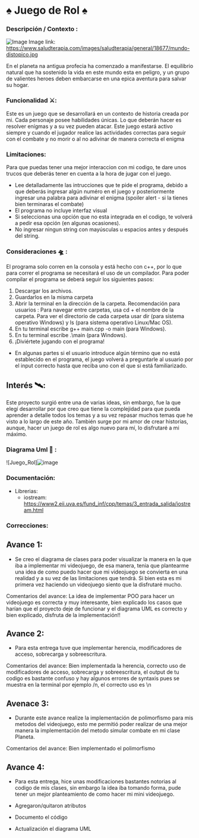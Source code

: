 # ♠️ Juego de Rol ♠️
### Descripción / Contexto : 

![Image](ç.jpg)
Image link: https://www.saludterapia.com/images/saludterapia/general/18677/mundo-distopico.jpg

En el planeta na antigua profecia ha comenzado a manifestarse. El equilibrio natural que ha sostenido la vida en este mundo esta en peligro, y un grupo de valientes heroes deben embarcarse en una epica aventura para salvar su hogar. 

### Funcionalidad ⚔️: 
Este es un juego que se desarrollará en un contexto de historia creada por mi. Cada personaje posee habilidades únicas. Lo que deberán hacer es resolver enígmas y a su vez pueden atacar. Este juego estará activo siempre y cuando el jugador realice las actividades correctas para seguir con el combate y no morir o al no adivinar de manera correcta el enigma

### Limitaciones: 
Para que puedas tener una mejor interaccion con mi codigo, te dare unos trucos que deberás tener en cuenta a la hora de jugar con el juego. 
- Lee detalladamente las intrucciones que te pide el programa, debido a que deberás ingresar algún numéro en el juego y posteriormente ingresar una palabra para adivinar el enigma (spoiler alert - si la tienes bien terminaras el combate)
- El programa no incluye interfaz visual
- Si seleccionas una opción que no esta integrada en el codigo, te volverá a pedir esa opción (en algunas ocasiones).
- No ingresar ningun string con mayúsculas u espacios antes y después del string. 


### Consideraciones 🛸 : 
El programa solo corren en la consola y está hecho con c++, por lo que para correr el programa se necesitará el uso de un compilador. Para poder compilar el programa se deberá seguir los siguientes pasos: 
  1. Descargar los archivos.
  2. Guardarlos en la misma carpeta
  3. Abrir la terminal en la dirección de la carpeta.
     Recomendación para usuarios :
     Para navegar entre carpetas, usa cd + el nombre de la carpeta. Para ver el directorio de cada carpeta usar dir (para sistema operativo Windows) y ls (para sistema operativo Linux/Mac OS).
  4. En tu terminal escribe g++ main.cpp -o main (para Windows).
  5. En tu terminal escribe .\main (para Windows).
  6. ¡Diviértete jugando con el programa!

- En algunas partes si el usuario introduce algún término que no está establecido en el programa, el juego volverá a preguntarle al usuario por el input correcto hasta que reciba uno con el que si está familiarizado.

## Interés 🛰️: 
Este proyecto surgió entre una de varias ideas, sin embargo, fue la que elegí desarrollar por que creo que tiene la complejidad para que pueda aprender a detalle todos los temas y a su vez repasar muchos temas que he visto a lo largo de este año. También surge por mi amor de crear historias, aunque, hacer un juego de rol es algo nuevo para mí, lo disfrutaré a mi máximo. 

### Diagrama Uml 🏁 : 
![Juego_Rol]![image](https://github.com/alearredondo09/OOP_2/assets/103458261/0f994b4f-1fac-4cfa-806f-f62b7c8d81ec)

### Documentación: 
* Librerias:
  - iostream:
    https://www2.eii.uva.es/fund_inf/cpp/temas/3_entrada_salida/iostream.html

### Correcciones: 
## Avance 1: 
- Se creo el diagrama de clases para poder visualizar la manera en la que iba a implementar mi videojuego, de esa manera, tenia que plantearme una idea de como puedo hacer que mi videojuego se convierta en una realidad y a su vez de las limitaciones que tendrá. Si bien esta es mi primera vez haciendo un videojuego siento que la disfrutaré mucho.

Comentarios del avance: 
La idea de implementar POO para hacer un videojuego es correcta y muy interesante, bien explicado los casos que harían que el proyecto deje de funcionar y el diagrama UML es correcto y bien explicado, disfruta de la implementación!!

## Avance 2: 
- Para esta entrega tuve que implementar herencia, modificadores de acceso, sobrecarga y sobreescritura.

Comentarios del avance: 
Bien implementada la herencia, correcto uso de modificadores de acceso, sobrecarga y sobreescritura, el output de tu codigo es bastante confuso y hay algunos errores de syntaxis pues se muestra en la terminal por ejemplo /n, el correcto uso es \n

## Avenace 3: 
- Durante este avance realize la implementación de polimorfismo para mis metodos del videojuego, esto me permitió poder realizar de una mejor manera la implementación del metodo simular combate en mi clase Planeta. 

Comentarios del avance: 
Bien implementado el polimorfismo

## Avance 4: 
- Para esta entrega, hice unas modificaciones bastantes notorias al codigo de mis clases, sin embargo la idea iba tomando forma, pude tener un mejor planteamiento de como hacer mi mini videojuego. 

- Agregaron/quitaron atributos
- Documento el código
- Actualización el diagrama UML
  
  


